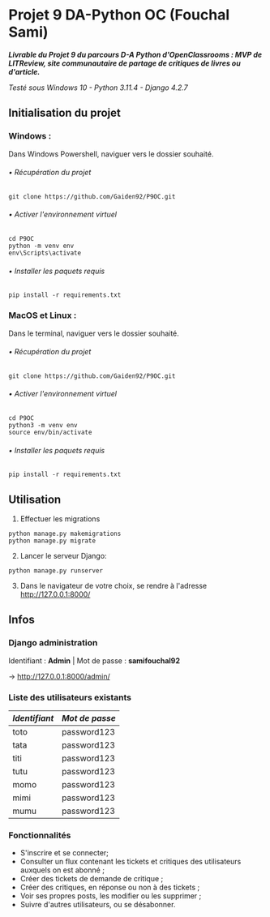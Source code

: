 # Projet 9 DA-Python OC (Fouchal Sami)

***Livrable du Projet 9 du parcours D-A Python d'OpenClassrooms : MVP de LITReview, site communautaire de partage de critiques de livres ou d'article.***

_Testé sous Windows 10 - Python 3.11.4 - Django 4.2.7_

## Initialisation du projet

### Windows :
Dans Windows Powershell, naviguer vers le dossier souhaité.
###### • Récupération du projet

```
git clone https://github.com/Gaiden92/P9OC.git
```

###### • Activer l'environnement virtuel

```
cd P9OC 
python -m venv env 
env\Scripts\activate
```

###### • Installer les paquets requis

```
pip install -r requirements.txt
```


### MacOS et Linux :
Dans le terminal, naviguer vers le dossier souhaité.
###### • Récupération du projet
```
git clone https://github.com/Gaiden92/P9OC.git
```

###### • Activer l'environnement virtuel
```
cd P9OC 
python3 -m venv env 
source env/bin/activate
```

###### • Installer les paquets requis
```
pip install -r requirements.txt
```

## Utilisation

1. Effectuer les migrations

```
python manage.py makemigrations
python manage.py migrate

```
2. Lancer le serveur Django:

```
python manage.py runserver

```

3. Dans le navigateur de votre choix, se rendre à l'adresse http://127.0.0.1:8000/


## Infos

### Django administration

Identifiant : **Admin** | Mot de passe : **samifouchal92**

&rarr; http://127.0.0.1:8000/admin/

### Liste des utilisateurs existants

| *Identifiant* | *Mot de passe* |
|---------------|----------------|
| toto          | password123    |
| tata          | password123    |
| titi          | password123    |
| tutu          | password123    |
| momo          | password123    |
| mimi          | password123    |
| mumu          | password123    |


### Fonctionnalités

- S'inscrire et se connecter;
- Consulter un flux contenant les tickets et critiques des utilisateurs auxquels on est abonné ;
- Créer des tickets de demande de critique ;
- Créer des critiques, en réponse ou non à des tickets ;
- Voir ses propres posts, les modifier ou les supprimer ;
- Suivre d'autres utilisateurs, ou se désabonner.